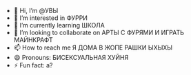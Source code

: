 - 👋 Hi, I’m @УВЫ
- 👀 I’m interested in ФУРРИ
- 🌱 I’m currently learning ШКОЛА
- 💞️ I’m looking to collaborate on АРТЫ С ФУРЯМИ И ИГРАТЬ МАЙНКРАФТ
- 📫 How to reach me Я ДОМА В ЖОПЕ РАШКИ ЫХЫХЫ
- 😄 Pronouns: БИСЕКСУАЛЬНАЯ ХУЙНЯ
- ⚡ Fun fact: а?

<!---
Variavariavaria/Variavariavaria is a ✨ special ✨ repository because its `README.md` (this file) appears on your GitHub profile.
You can click the Preview link to take a look at your changes.
--->

